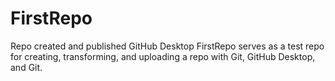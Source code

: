 # FirstRepo
Repo created and published GitHub Desktop
FirstRepo serves as a test repo for creating, transforming, and uploading a repo with Git, GitHub Desktop, and Git.
